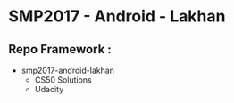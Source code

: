 # SMP2017 - Android - Lakhan

## Repo Framework :

* smp2017-android-lakhan
  * CS50 Solutions
  * Udacity
